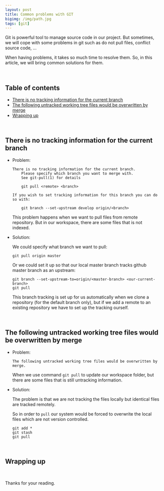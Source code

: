 ```yaml
---
layout: post
title: Common problems with GIT
bigimg: /img/path.jpg
tags: [git]
---
```


Git is powerful tool to manage source code in our project. But sometimes, we will cope with some problems in git such as do not pull files, conflict source code, ...

When having problems, it takes so much time to resolve them. So, in this article, we will bring common solutions for them.

<br>

## Table of contents
- [There is no tracking information for the current branch](#there-is-no-tracking-information-for-the-current-branch)
- [The following untracked working tree files would be overwritten by merge](#the-following-untracked-working-tree-files-would-be-overwritten-by-merge)
- [Wrapping up](#wrapping-up)


<br>

## There is no tracking information for the current branch
- Problem: 

    ```
    There is no tracking information for the current branch.
        Please specify which branch you want to merge with.
        See git-pull(1) for details

        git pull <remote> <branch>

    If you wish to set tracking information for this branch you can do so with:

        git branch --set-upstream develop origin/<branch>
    ```

    This problem happens when we want to pull files from remote repository. But in our workspace, there are some files that is not indexed. 

- Solution:

    We could specify what branch we want to pull:

    ```
    git pull origin master
    ```

    Or we could set it up so that our local master branch tracks github master branch as an upstream:

    ```
    git branch --set-upstream-to=origin/<master-branch> <our-current-branch>
    git pull
    ```

    This branch tracking is set up for us automatically when we clone a repository (for the default branch only), but if we add a remote to an existing repository we have to set up the tracking ourself.

<br>

## The following untracked working tree files would be overwritten by merge
- Problem: 

    ```
    The following untracked working tree files would be overwritten by merge.
    ```

    When we use command ```git pull``` to update our workspace folder, but there are some files that is still untracking information.

- Solution: 

    The problem is that we are not tracking the files locally but identical files are tracked remotely.
    
    So in order to ```pull``` our system would be forced to overwrite the local files which are not version controlled.

    ```
    git add *
    git stash
    git pull
    ```

<br>

## Wrapping up


<br>

Thanks for your reading.